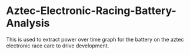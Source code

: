 # Aztec-Electronic-Racing-Battery-Analysis

This is used to extract power over time graph for the battery on the aztec electronic race care to drive development.
